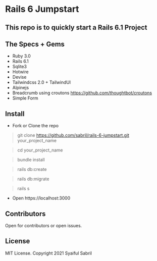# Rails 6 Jumpstart
## This repo is to quickly start a Rails 6.1 Project

## The Specs + Gems
- Ruby 3.0
- Rails 6.1
- Sqlite3
- Hotwire
- Devise
- Tailwindcss 2.0 + TailwindUI
- Alpinejs
- Breadcrumb using croutons https://github.com/thoughtbot/croutons
- Simple Form

## Install

- Fork or Clone the repo
> git clone https://github.com/sabril/rails-6-jumpstart.git your_project_name

> cd your_project_name

> bundle install

> rails db:create

> rails db:migrate

> rails s

- Open https://localhost:3000

## Contributors
Open for contributors or open issues.

## License
MIT License. Copyright 2021 Syaiful Sabril


